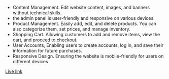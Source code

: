 * Content Management. Edit website content, images, and banners without technical skills.
*  the admin panel is user-friendly and responsive on various devices.
* Product Management. Easily add, edit, and delete products. You can also categorize them, set prices, and manage inventory.
* Shopping Cart. Allowing customers to add and remove items, view the cart, and proceed to checkout.
* User Accounts, Enabling users to create accounts, log in, and save their information for future purchases.
* Responsive Design. Ensuring the website is mobile-friendly for users on different devices

[Live link](https://lively-bavarois-b5d80e.netlify.app/)

